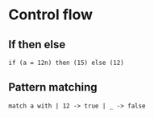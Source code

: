 # Control flow

## If then else

```text
if (a = 12n) then (15) else (12)
```

## Pattern matching

```text
match a with | 12 -> true | _ -> false
```

